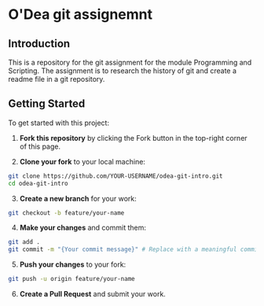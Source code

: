 # O'Dea git assignemnt

## Introduction
This is a repository for the git assignment for the module Programming and Scripting. The assignment is to research the history of git and create a readme file in a git repository.    

## Getting Started
To get started with this project:

1. **Fork this repository** by clicking the Fork button in the top-right corner of this page.

2. **Clone your fork** to your local machine:
```bash
git clone https://github.com/YOUR-USERNAME/odea-git-intro.git
cd odea-git-intro
```

3. **Create a new branch** for your work:
```bash
git checkout -b feature/your-name
```

4. **Make your changes** and commit them:
```bash
git add .
git commit -m "{Your commit message}" # Replace with a meaningful commit message
```

5. **Push your changes** to your fork:
```bash
git push -u origin feature/your-name
```

6. **Create a Pull Request** and submit your work.
